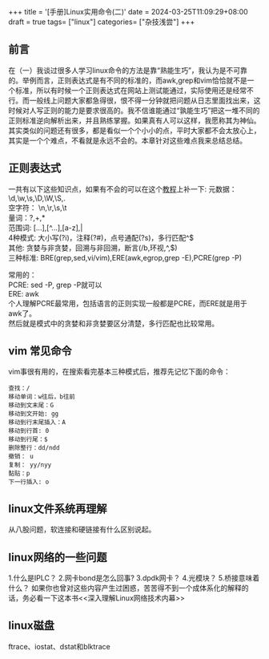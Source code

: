 +++
title = '[手册]Linux实用命令(二)'
date = 2024-03-25T11:09:29+08:00
draft = true
tags= ["linux"]
categories= ["杂技浅尝"]
+++
## 前言
在（一）我谈过很多人学习linux命令的方法是靠“熟能生巧”，我认为是不可靠的。举例而言，正则表达式是有不同的标准的，而awk,grep和vim恰恰就不是一个标准，所以有时候一个正则表达式在网站上测试能通过，实际使用还是经常不行。而一般线上问题大家都急得很，恨不得一分钟就把问题从日志里面找出来，这时候对人写正则的能力是要求很高的。我不信谁能通过“孰能生巧”把这一堆不同的正则标准逆向解析出来，并且熟练掌握。如果真有人可以这样，我愿称其为神仙。  
其实类似的问题还有很多，都是看似一个个小小的点，平时大家都不会太放心上，其实是一个个难点，不看就是永远不会的。本章针对这些难点我来总结总结。  

## 正则表达式
一共有以下这些知识点，如果有不会的可以在这个[教程](https://zq99299.github.io/note-book/regular/)上补一下:
元数据： \d,\w,\s,\D,\W,\S,.  
空字符： \n,\r,\s,\t  
量词：?,+,*  
范围词: [...],[^...],[a-z],|  
4种模式: 大小写(?i)，注释(?#)，点号通配(?s)，多行匹配^$  
其他: 贪婪与非贪婪，回溯与非回溯，断言(/b,环视,^,$)  
三种标准: BRE(grep,sed,vi/vim),ERE(awk,egrop,grep -E),PCRE(grep -P)  

常用的：  
PCRE: sed -P, grep -P就可以  
ERE: awk  
个人理解PCRE最常用，包括语言的正则实现一般都是PCRE，而ERE就是用于awk了。  
然后就是模式中的贪婪和非贪婪要区分清楚，多行匹配也比较常用。

## vim 常见命令
vim事很有用的，在搜索看完基本三种模式后，推荐先记忆下面的命令：
```
查找：/
移动单词：w往后，b往前
移动到文末尾：G
移动到文开始: gg
移动到行末尾插入：A
移动到行首: 0
移动到行尾：$
删除整行：dd/ndd
撤销： u
复制： yy/nyy
黏贴：p
下一行插入: o
```

## linux文件系统再理解  
从八股问题，软连接和硬链接有什么区别说起。 

## linux网络的一些问题
1.什么是IPLC？
2.网卡bond是怎么回事?
3.dpdk网卡？
4.光模块？
5.桥接意味着什么？
如果你也曾对这些内容产生过困惑，苦苦得不到一个成体系化的解释的话，务必看一下这本书<<深入理解Linux网络技术内幕>>

## linux磁盘
ftrace、iostat、dstat和blktrace
